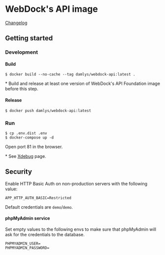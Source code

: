 WebDock's API image
========================

[Changelog](CHANGELOG.md)

## Getting started

### Development

#### Build

```
$ docker build --no-cache --tag damlys/webdock-api:latest .
```

\* Build and release at least one version of
WebDock's API Foundation image before this step.

#### Release

```
$ docker push damlys/webdock-api:latest
```

### Run

```
$ cp .env.dist .env
$ docker-compose up -d
```

Open port 81 in the browser.

\* See [Xdebug](Documentation/Xdebug.md) page.

## Security

Enable HTTP Basic Auth on non-production servers with the following value:

```
APP_HTTP_AUTH_BASIC=Restricted
```

Default credentials are `demo`/`demo`.

#### phpMyAdmin service

Set empty values to the following envs to make sure that 
phpMyAdmin will ask for the credentials to the database.

```
PHPMYADMIN_USER=
PHPMYADMIN_PASSWORD=
```
